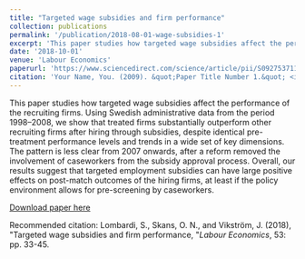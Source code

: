 ```yaml
---
title: "Targeted wage subsidies and firm performance"
collection: publications
permalink: '/publication/2018-08-01-wage-subsidies-1'
excerpt: 'This paper studies how targeted wage subsidies affect the performance of the recruiting firms. Using Swedish administrative data from the period 1998–2008, we show that treated firms substantially outperform other recruiting firms after hiring through subsidies, despite identical pre-treatment performance levels and trends in a wide set of key dimensions. The pattern is less clear from 2007 onwards, after a reform removed the involvement of caseworkers from the subsidy approval process. Overall, our results suggest that targeted employment subsidies can have large positive effects on post-match outcomes of the hiring firms, at least if the policy environment allows for pre-screening by caseworkers.'
date: '2018-10-01'
venue: 'Labour Economics'
paperurl: 'https://www.sciencedirect.com/science/article/pii/S0927537118300320'
citation: 'Your Name, You. (2009). &quot;Paper Title Number 1.&quot; <i>Journal 1</i>. 1(1).'
---
```

This paper studies how targeted wage subsidies affect the performance of the recruiting firms. Using Swedish administrative data from the period 1998–2008, we show that treated firms substantially outperform other recruiting firms after hiring through subsidies, despite identical pre-treatment performance levels and trends in a wide set of key dimensions. The pattern is less clear from 2007 onwards, after a reform removed the involvement of caseworkers from the subsidy approval process. Overall, our results suggest that targeted employment subsidies can have large positive effects on post-match outcomes of the hiring firms, at least if the policy environment allows for pre-screening by caseworkers.

[Download paper here](https://www.sciencedirect.com/science/article/pii/S0927537118300320)

Recommended citation: Lombardi, S., Skans, O. N., and Vikström, J. (2018), 
"Targeted wage subsidies and firm performance, 
"<i>Labour Economics</i>, 
53: pp. 33-45.


